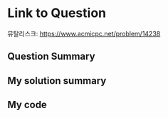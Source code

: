 # Link to Question

뮤탈리스크: https://www.acmicpc.net/problem/14238

## Question Summary

## My solution summary

## My code
